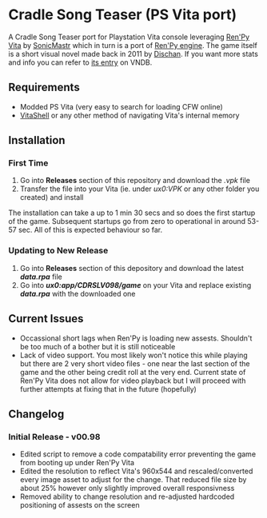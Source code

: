 # Cradle Song Teaser (PS Vita port)
A Cradle Song Teaser port for Playstation Vita console leveraging [Ren'Py Vita](https://github.com/SonicMastr/renpy-vita) by [SonicMastr](https://github.com/SonicMastr) which in turn is a port of [Ren'Py engine](https://www.renpy.org). The game itself is a short visual novel made back in 2011 by [Dischan](https://dischan.co). If you want more stats and info you can refer to [its entry](https://vndb.org/v7568) on VNDB. 

## Requirements
* Modded PS Vita (very easy to search for loading CFW online)
* [VitaShell](https://github.com/TheOfficialFloW/VitaShell) or any other method of navigating Vita's internal memory

## Installation 
### First Time
1. Go into **Releases** section of this repository and download the _.vpk_ file
2. Transfer the file into your Vita (ie. under _ux0:VPK_ or any other folder you created) and install

The installation can take a up to 1 min 30 secs and so does the first startup of the game. Subsequent startups go from zero to operational in around 53-57 sec. All of this is expected behaviour so far.

### Updating to New Release
1. Go into **Releases** section of this depository and download the latest _**data.rpa**_ file
2. Go into **_ux0:app/CDRSLV098/game_** on your Vita and replace existing _**data.rpa**_ with the downloaded one

## Current Issues
* Occassional short lags when Ren'Py is loading new assests. Shouldn't be too much of a bother but it is still noticeable
* Lack of video support. You most likely won't notice this while playing but there are 2 very short video files - one near the last section of the game and the other being credit roll at the very end. Current state of Ren'Py Vita does not allow for video playback but I will proceed with further attempts at fixing that in the future (hopefully)

## Changelog
### Initial Release - v00.98
* Edited script to remove a code compatability error preventing the game from booting up under Ren'Py Vita
* Edited the resolution to reflect Vita's 960x544 and rescaled/converted every image asset to adjust for the change. That reduced file size by about 25% however only slightly improved overall responsivness
* Removed ability to change resolution and re-adjusted hardcoded positioning of assests on the screen


